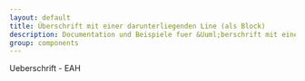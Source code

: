 ```yaml
---
layout: default
title: Überschrift mit einer darunterliegenden Line (als Block)
description: Documentation und Beispiele fuer &Uuml;berschrift mit einer darunterliegenden Line (volle Breite)
group: components
---
```


<!-- eah green -->
<section>
  <section class="headingUnderlineFullWidth-wrapper headingUnderlineFullWidth-green">
    <span class="title">Ueberschrift - EAH</span>
  </section>
</section>
